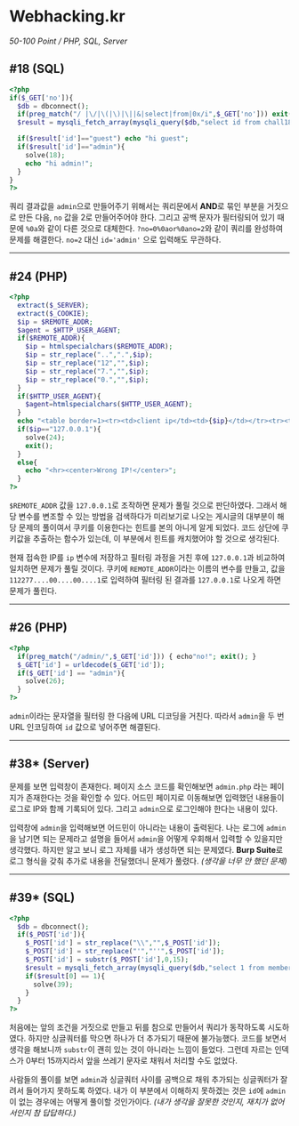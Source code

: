 # Webhacking.kr
*50-100 Point / PHP, SQL, Server*

## #18 (SQL)
```php
<?php
if($_GET['no']){
  $db = dbconnect();
  if(preg_match("/ |\/|\(|\)|\||&|select|from|0x/i",$_GET['no'])) exit("no hack");
  $result = mysqli_fetch_array(mysqli_query($db,"select id from chall18 where id='guest' and no=$_GET[no]")); // admin's no = 2

  if($result['id']=="guest") echo "hi guest";
  if($result['id']=="admin"){
    solve(18);
    echo "hi admin!";
  }
}
?>
```
쿼리 결과값을 `admin`으로 만들어주기 위해서는 쿼리문에서 **AND**로 묶인 부분을 거짓으로 만든 다음, `no` 값을 2로 만들어주어야 한다. 그리고 공백 문자가 필터링되어 있기 때문에 `%0a`와 같이 다른 것으로 대체한다. `?no=0%0aor%0ano=2`와 같이 쿼리를 완성하여 문제를 해결한다. `no=2` 대신 `id='admin'` 으로 입력해도 무관하다.

---
## #24 (PHP)
```php
<?php
  extract($_SERVER);
  extract($_COOKIE);
  $ip = $REMOTE_ADDR;
  $agent = $HTTP_USER_AGENT;
  if($REMOTE_ADDR){
    $ip = htmlspecialchars($REMOTE_ADDR);
    $ip = str_replace("..",".",$ip);
    $ip = str_replace("12","",$ip);
    $ip = str_replace("7.","",$ip);
    $ip = str_replace("0.","",$ip);
  }
  if($HTTP_USER_AGENT){
    $agent=htmlspecialchars($HTTP_USER_AGENT);
  }
  echo "<table border=1><tr><td>client ip</td><td>{$ip}</td></tr><tr><td>agent</td><td>{$agent}</td></tr></table>";
  if($ip=="127.0.0.1"){
    solve(24);
    exit();
  }
  else{
    echo "<hr><center>Wrong IP!</center>";
  }
?>
```
`$REMOTE_ADDR` 값을 `127.0.0.1`로 조작하면 문제가 풀릴 것으로 판단하였다. 그래서 해당 변수를 변조할 수 있는 방법을 검색하다가 미리보기로 나오는 게시글의 대부분이 해당 문제의 풀이여서 쿠키를 이용한다는 힌트를 본의 아니게 알게 되었다. 코드 상단에 쿠키값을 추출하는 함수가 있는데, 이 부분에서 힌트를 캐치했어야 할 것으로 생각된다.

현재 접속한 IP를 `ip` 변수에 저장하고 필터링 과정을 거친 후에 `127.0.0.1`과 비교하여 일치하면 문제가 풀릴 것이다. 쿠키에 `REMOTE_ADDR`이라는 이름의 변수를 만들고, 값을 `112277....00....00....1`로 입력하여 필터링 된 결과를 `127.0.0.1`로 나오게 하면 문제가 풀린다.

---
## #26 (PHP)
```php
<?php
  if(preg_match("/admin/",$_GET['id'])) { echo"no!"; exit(); }
  $_GET['id'] = urldecode($_GET['id']);
  if($_GET['id'] == "admin"){
    solve(26);
  }
?>
```
`admin`이라는 문자열을 필터링 한 다음에 URL 디코딩을 거친다. 따라서 `admin`을 두 번 URL 인코딩하여 `id` 값으로 넣어주면 해결된다.

---
## #38* (Server)
문제를 보면 입력창이 존재한다. 페이지 소스 코드를 확인해보면 `admin.php` 라는 페이지가 존재한다는 것을 확인할 수 있다. 어드민 페이지로 이동해보면 입력했던 내용들이 로그로 IP와 함께 기록되어 있다. 그리고 `admin`으로 로그인해야 한다는 내용이 있다.

입력창에 `admin`을 입력해보면 어드민이 아니라는 내용이 출력된다. 나는 로그에 `admin`을 남기면 되는 문제라고 설명을 들어서 `admin`을 어떻게 우회해서 입력할 수 있을지만 생각했다. 하지만 알고 보니 로그 자체를 내가 생성하면 되는 문제였다. **Burp Suite**로 로그 형식을 갖춰 추가로 내용을 전달했더니 문제가 풀렸다. *(생각을 너무 안 했던 문제)*

---
## #39* (SQL)
```php
<?php
  $db = dbconnect();
  if($_POST['id']){
    $_POST['id'] = str_replace("\\","",$_POST['id']);
    $_POST['id'] = str_replace("'","''",$_POST['id']);
    $_POST['id'] = substr($_POST['id'],0,15);
    $result = mysqli_fetch_array(mysqli_query($db,"select 1 from member where length(id)<14 and id='{$_POST['id']}"));
    if($result[0] == 1){
      solve(39);
    }
  }
?>
```
처음에는 앞의 조건을 거짓으로 만들고 뒤를 참으로 만들어서 쿼리가 동작하도록 시도하였다. 하지만 싱글쿼터를 막으면 하나가 더 추가되기 때문에 불가능했다. 코드를 보면서 생각을 해보니까 `substr`이 괜히 있는 것이 아니라는 느낌이 들었다. 그런데 자르는 인덱스가 0부터 15까지라서 앞을 쓰레기 문자로 채워서 처리할 수도 없었다.

사람들의 풀이를 보면 `admin`과 싱글쿼터 사이를 공백으로 채워 추가되는 싱글쿼터가 잘려서 들어가지 못하도록 하였다. 내가 이 부분에서 이해하지 못하겠는 것은 `id`에 `admin`이 없는 경우에는 어떻게 풀이할 것인가이다. *(내가 생각을 잘못한 것인지, 재치가 없어서인지 참 답답하다.)*